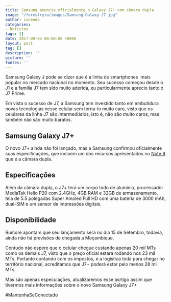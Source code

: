 ```yaml
---
title: Samsung anuncia oficialmente o Galaxy J7+ com câmara dupla
image: "/forestryio/images/Samsung-Galaxy-J7.jpg"
author: zinenda
categories:
- Noticias
tags: []
date: 2017-09-04 00:00:00 +0000
layout: post
tag: []
description: ''
picture: ''
fontes: ''
---
```



Samsung Galaxy J pode se dizer que é a linha de smartphones  mais popular no mercado nacional no momento. Seu sucesso começou desde o J1 e a família J7 tem sido muito aderida, eu particularmente aprecio tanto o J7 Prime.

Em vista o sucesso de J7, a Samsung tem investido tanto em embutidura novas tecnologias nesse celular sem torna-lo muito caro, visto que os celulares da linha J7 são intermediários, isto é, não são muito caros, mas também não são muito baratos.

## Samsung Galaxy J7+

O novo J7+ ainda não foi lançado, mas a Samsung confirmou oficialmente suas especificações, que incluem um dos recursos apresentados no [Note 8](http://maning.tech/analises/2017/08/28/samsung-galaxy-note-8-analise/) que é a câmara dupla.

## Especificações

Além da câmara dupla, o J7+ terá um corpo todo de aluminio, processador MediaTek Helio P20 com 2.4GHz, 4GB RAM e 32GB de armazenamento, tela de 5.5 polegadas Super Amoled Full HD com uma bateria de 3000 mAh, dual-SIM e um sensor de impressões digitais.

## Disponibilidade

Rumore apontam que seu lançamento será no dia 15 de Setembro, todavia, ainda não há previsões de chegada a Moçambique.

Contudo não espere que o celular chegue custando apenas 20 mil MTs como os demais J7, visto que o preço oficial estará rodando nos 23 mil MTs. Portanto contando com os impostos, e a logística toda para chegar no território nacional, acreditamos que J7+ poderá estar pelo menos 28 mil MTs.

Mas são apenas especulações, atualizaremos esse asrtigo assim que tivermos mais informações sobre o novo Samsung Galaxy J7+

#MantenhaSeConectado